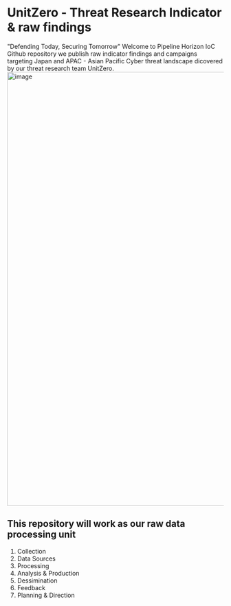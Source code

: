 # UnitZero - Threat Research Indicator & raw findings
"Defending Today, Securing Tomorrow"
Welcome to Pipeline Horizon IoC Github repository we publish raw indicator findings and campaigns targeting Japan and APAC - Asian Pacific Cyber threat landscape dicovered by our threat research team UnitZero. <img width="1920" height="1008" alt="image" src="https://github.com/user-attachments/assets/16c37a09-9c05-48ce-9ba2-2068bbdddffc" />

## This repository will work as our raw data processing unit

1. Collection
2. Data Sources
3. Processing
4. Analysis & Production
5. Dessimination
6. Feedback
7. Planning & Direction
